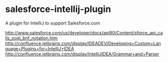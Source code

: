 salesforce-intellij-plugin
==========================

A plugin for IntelliJ to support Salesforce.com

http://www.salesforce.com/us/developer/docs/api90/Content/sforce_api_calls_soql_bnf_notation.htm
http://confluence.jetbrains.com/display/IDEADEV/Developing+Custom+Language+Plugins+for+IntelliJ+IDEA
http://confluence.jetbrains.com/display/IntelliJIDEA/Grammar+and+Parser

